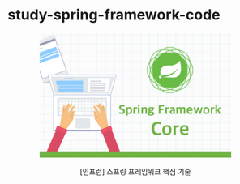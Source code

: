 # study-spring-framework-code

<p align="center">
    <img alt="logo" src="./assets/cover.jpg" width="75%">
</p>

<p align="center">
    <span>[인프런] 스프링 프레임워크 핵심 기술</span>
</p>
